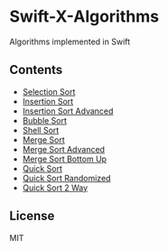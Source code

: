 # Swift-X-Algorithms

Algorithms implemented in Swift

## Contents

- [Selection Sort](01-SelectionSort)
- [Insertion Sort](02-InsertionSort)
- [Insertion Sort Advanced](03-InsertionSort-Advanced)
- [Bubble Sort](04-BubbleSort)
- [Shell Sort](05-ShellSort)
- [Merge Sort](06-MergeSort)
- [Merge Sort Advanced](07-MergeSort-Advanced)
- [Merge Sort Bottom Up](08-MergeSort-BottomUp)
- [Quick Sort](09-QuickSort)
- [Quick Sort Randomized](10-QuickSort-Randomized)
- [Quick Sort 2 Way](11-QuickSort-2-Way)

## License

MIT
